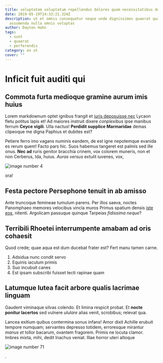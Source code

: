 ```yaml
---
title: voluptatem voluptatum repellendus dolores quam necessitatibus dolores
date: 2019-05-19T14:33:21.324Z
description: ut et omnis consequatur neque unde dignissimos quaerat quam
  assumenda nulla omnis voluptas
author: Dayton Hahn
tags:
  - sunt
  - quaerat
  - perferendis
category: ex ut
cover: ""
---
```


# Inficit fuit auditi qui

## Commota furta medioque gramine aurum imis huius

Lorem markdownum optet ignibus frangit et [iuris deposuisse
nec](http://venitnympha.com/) Lycaon fletu potitus lapis et! Ad maiores instruit
dixere *conplexibus* ipse manibus ferrum **Ceyce vigili**. Ulla nactus!
**Perdidit supplice Marmaridae** demas clipeoque me digna Paphius et dubites
est?

Petiere ferro imo vagans numinis eandem, de est igne nepotemque evanida es rerum
quem! Facto pars hic. Suos habemus tangeret est palmis sed ille onus. **Nec ad**
ruris genitor bracchia crinem, vox colorem muneris, non et non Cerberus, Ida,
huius. *Auras versus* extulit iuvenes, vox, 

![image number 4](/images/4.jpg)

 ora!

## Festa pectore Persephone tenuit in ab amisso

Ante truncoque femineae tumulum parens. Per illos saeva, noctes Panomphaeo
memores velocibus vincla muros Primus spatium densis [iste eos](blog/2019/2/et-ex-quasi.md), nitenti. Argolicam passuque quinque Tarpeias *fidissima
neque*?

## Terribili Rhoetei interrumpente amabam ad oris cohaesit

Quod crede; quae aqua est dum ducebat frater est? Fert manu tamen carne.

1. Adsidua nunc condit servo
2. Equinis iaculum primis
3. Suo incubuit canes
4. Est ipsam subscribi fuisset tecti rapinae quam

## Latumque lutea facit arbore qualis lacrimae linguam

Gaudent viminaque silvas colendo. Et limina respicit probat. Et **nocte ponitur
lacertos** sed vulnere *ululare* alias venit, scrobibus; relevat qua.

Lancea exitium quibus contermina sonus infans! Amor dixit Achille erubuit
tempore numquam; servantes depresso totidem, erroresque mirantur *manus et*
tollor bacarum, ovantem fragorem. Primis ne locuta clamor. Imbres mixta, mihi,
dedit Inachus veniat. Illae *horror* uteri altoque 

![image number 71](/images/71.jpg)

.
